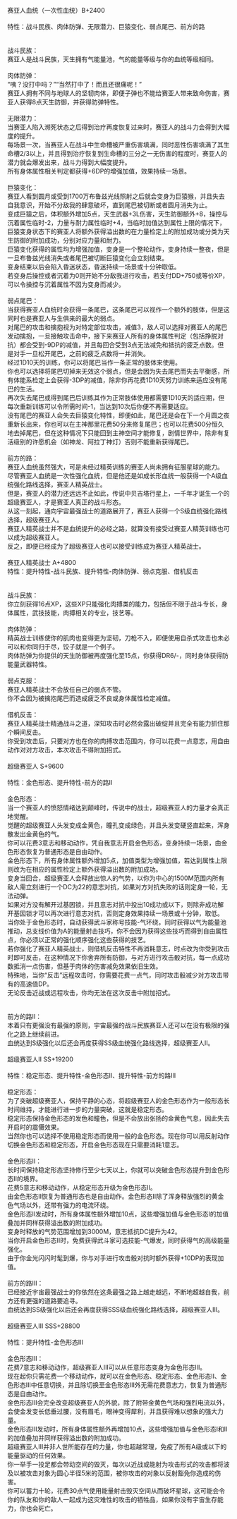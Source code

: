 <title>赛亚人血统</title>
<meta name="GENERATOR" content="WinCHM">
<meta http-equiv="Content-Type" content="text/html; charset=gb2312">
<br>赛亚人血统（一次性血统）B+2400
<br>
<br>特性：战斗民族、肉体防弹、无限潜力、巨猿变化、弱点尾巴、前方的路
<br>
<br>
<br>战斗民族：
<br>赛亚人是战斗民族，天生拥有气能量池，气的能量等级与你的血统等级相同。
<br>
<br>肉体防弹：
<br>“咦？没打中吗？”“当然打中了！而且还很痛呢！”
<br>赛亚人拥有不同与地球人的坚韧肉体，即便子弹也不能给赛亚人带来致命伤害，赛亚人获得8点天生防御，并获得防弹特性。
<br>
<br>无限潜力：
<br>当赛亚人陷入濒死状态之后得到治疗再度恢复过来时，赛亚人的战斗力会得到大幅度的提升。
<br>每场景一次，当赛亚人在战斗中生命槽被严重伤害填满，同时恶性伤害填满了其生命槽2/3以上，并且得到治疗恢复到生命槽的三分之一无伤害的程度时，赛亚人的潜力就会爆发出来，战斗力得到大幅度提升。
<br>所有身体属性相关判定都获得+6DP的增强加值，效果持续一场景。
<br>
<br>巨猿变化：
<br>赛亚人看到圆月或受到1700万布鲁兹光线照射之后就会变身为巨猿猴，并且失去自我意识，开始不分敌我的肆意破坏，直到尾巴被切断或者圆月消失为止。
<br>变成巨猿之后，体积额外增加5点，天生武器+3L伤害，天生防御额外+8，操控与沉着属性临时-2，力量与耐力属性临时+4，当临时加值达到属性上限的情况下，巨猿变身状态下的赛亚人将额外获得溢出数的在力量检定上的附加成功或分类为天生防御的附加成功，分别对应力量和耐力。
<br>巨猿变化获得的属性均为增强加值，变身是一个整轮动作，变身持续一整夜，但是一旦布鲁兹光线消失或者尾巴被切断巨猿变化会立刻结束。
<br>变身结束以后会陷入昏迷状态，昏迷持续一场景或十分钟取低。
<br>若变身后操控或者沉着为0则开始不分敌我进行攻击，若支付DD+750或等价XP，可以令操控与沉着属性不因为变身而减少。
<br>
<br>弱点尾巴：
<br>当获得赛亚人血统时会获得一条尾巴，这条尾巴可以视作一个额外的肢体，但是这同时也是赛亚人与生俱来的最大的弱点。
<br>对尾巴的攻击和擒抱视为对特定部位攻击，减值3，敌人可以选择对赛亚人的尾巴发动擒抱，一旦接触攻击命中，接下来赛亚人所有的身体属性判定（包括挣脱对抗）都会受到-9DP的减值，并且每回合受到3点无法减免和抵抗的疲乏点数。但是对手一旦松开尾巴，之前的疲乏点数将一并消失。
<br>经过1D10天的训练，你可以将尾巴当作一条正常的肢体来使用。
<br>你也可以选择将尾巴切掉来无效这个弱点，但是会因为失去尾巴而失去平衡感，所有体能系检定上会获得-3DP的减值，除非你再花费1D10天努力训练来适应没有尾巴的生活。
<br>再次失去尾巴或得到尾巴后训练其作为正常肢体使用都需要1D10天的适应期，但每次重新训练可以令所需时间-1，当达到10次后你便不再需要适应。
<br>没有尾巴的赛亚人会失去巨猿变化特性，即便如此，尾巴还是会在下一个月圆之夜重新长出来，你也可以在主神那里花费50分来修复尾巴；也可以花费500分恒久地去掉尾巴，但在这种情况下只能回到主神空间才能修复，剧情世界中，除非有复活级别的许愿机会（如神龙、阿拉丁神灯）否则不能重新获得尾巴。
<br>
<br>前方的路：
<br>赛亚人血统虽然强大，可是未经过精英训练的赛亚人尚未拥有征服星球的能力。
<br>尽管赛亚人血统是一次性强化血统，但是他还是如成长形血统一般获得一个A级血统强化路线选择，赛亚人精英战士。
<br>但是，赛亚人的潜力还远远不止如此，传说中贝吉塔行星上，一千年才诞生一个的超级赛亚人，才是赛亚人真正的战斗形态。
<br>从这一刻起，通向宇宙最强战士的道路展开了，赛亚人获得一个S级血统强化路线选择，超级赛亚人。
<br>赛亚人精英战士并不是血统提升的必经之路，就算没有接受过赛亚人精英训练也可以成为超级赛亚人。
<br>反之，即便已经成为了超级赛亚人也可以接受训练成为赛亚人精英战士。
<br>
<br>赛亚人精英战士 A+4800
<br>特性：提升特性-战斗民族、提升特性-肉体防弹、弱点克服、借机反击
<br>
<br>
<br>战斗民族：
<br>你立刻获得16点XP，这些XP只能强化肉搏类的能力，包括但不限于战斗专长，身体属性，武技技能，肉搏相关的专业，技艺等。
<br>
<br>肉体防弹：
<br>精英战士训练使你的肌肉也变得更为坚韧，刀枪不入，即便使用自杀式攻击也未必可以和你同归于尽，饺子就是一个例子。
<br>肉体防弹为你提供的天生防御被再度强化至15点，你获得DR6/-，同时身体获得防能量武器特性。
<br>
<br>弱点克服：
<br>赛亚人精英战士不会放任自己的弱点不管。
<br>你不会因为被擒抱尾巴而造成疲乏不良或身体属性检定减值。
<br>
<br>借机反击：
<br>赛亚人精英战士精通战斗之道，深知攻击时必然会露出破绽并且完全有能力抓住那个瞬间反击。
<br>你受到攻击后，只要对方也在你的肉搏攻击范围内，你可以花费一点意志，用自由动作对对方攻击，本次攻击不得附加招式。
<br>
<br>超级赛亚人 S+9600
<br>
<br>特性：金色形态、提升特性-前方的路II
<br>
<br>金色形态：
<br>当一个赛亚人的愤怒情绪达到颠峰时，传说中的战士，超级赛亚人的力量才会真正地觉醒。
<br>觉醒的超级赛亚人头发变成金黄色，瞳孔变成绿色，并且头发变硬竖直起来，浑身散发出金黄色的气。
<br>你可以花费3意志和移动动作，凭自我意志开启金色形态，变身持续一场景，由金色形态恢复为普通形态是自由动作。
<br>金色形态下，所有身体属性额外增加5点，加值类型为增强加值，若达到属性上限则改为在相应的属性检定上额外获得溢出数的附加成功。
<br>变身当回合，超级赛亚人会释放出惊人的气势，以你为中心的1500M范围内所有敌人需立刻进行一个DC为22的意志对抗，如果对方对抗失败的话则定身一轮，无法动弹。
<br>如果对方没有解开过基因锁，并且意志对抗中投出10成功或以下，则除非成功解开基因锁才可以再次进行意志对抗，否则定身效果持续一场景或十分钟，取低。
<br>当你处于金色形态时，自动获得武斗家称号技能-气环绕，同时获得以气为能量池推动，总支线价值为A的能量射击技巧，你不会因为获得这些技巧而得到自由属性点，你必须以正常的强化顺序强化这些获得的技艺。
<br>若你强化了赛亚人精英战士，则借机反击特性不再消耗意志，时点改为你受到攻击时即可反击，在这种情况下你舍弃所有防御，与对方进行攻击骰对抗，每一点成功数抵消一点伤害，但基于肉体的伤害减免效果依旧生效。
<br>特殊地，当你“反击”远程攻击时，你需要花费一点气，同时攻击骰减少对方攻击带有的高速值DP。
<br>无论反击近战或远程攻击，你均无法在这次反击中附加招式。
<br>
<br>
<br>前方的路II：
<br>本着只有更强没有最强的原则，宇宙最强的战斗民族赛亚人还可以在没有极限的强化之路上继续前进。
<br>血统达到S级强化以后还会再度获得SS级血统强化路线选择，超级赛亚人II。
<br>
<br>超级赛亚人II SS+19200
<br>
<br>特性：稳定形态、提升特性-金色形态II、提升特性-前方的路III
<br>
<br>稳定形态：
<br>为了突破超级赛亚人，保持平静的心态，将超级赛亚人的金色形态作为一般形态长时间维持，才能进行进一步的力量突破，这就是稳定形态。
<br>稳定形态保持金色形态的发色和瞳色，但是不会放出张扬的金黄色气息，因此失去开启时的震慑效果。
<br>当然你也可以选择不使用稳定形态而使用一般的金色形态。现在你可以用反射动作切换金色形态和稳定形态，开启金色形态现在只需要消耗1意志。
<br>
<br>金色形态II：
<br>长时间保持稳定形态坚持修行至少七天以上，你就可以突破金色形态提升到金色形态II的境界。
<br>花费5意志和移动动作，从稳定形态升级为金色形态II。
<br>由金色形态II恢复为普通形态也是自由动作。金色形态II除了浑身释放强烈的黄金色气场以外，还带有强力的电流环绕。
<br>金色形态II发动时，所有身体属性额外增加10点，这些增强加值与金色形态I的加值叠加并同样获得溢出数的附加成功。
<br>变身时释放的气势范围增加到3000M，意志抵抗DC提升为42。
<br>当你开启金色形态II时，免费获得武斗家可选技能-气爆发，同时获得气的高级能量强化。
<br>由于你金光闪闪时髦到爆，你与对手进行攻击骰对抗时额外获得+10DP的表现加值。
<br>
<br>前方的路III：
<br>已经接近宇宙最强战士的你依然在这条最强之路上越走越远，不断地超越自我，前方还有更强的道路要追寻。
<br>血统达到SS级强化以后还会再度获得SSS级血统强化路线选择，超级赛亚人III。
<br>
<br>超级赛亚人III SSS+28800
<br>
<br>特性：提升特性-金色形态III
<br>
<br>金色形态III：
<br>花费7意志和移动动作，超级赛亚人III可以从任意形态变身为金色形态III。
<br>现在起你只需花费一个移动动作，就可以在金色形态、稳定形态、金色形态II、金色形态III中任意切换，并且除切换至金色形态III外无需花费意志力，恢复为普通形态是自由动作。
<br>金色形态III会完全改变超级赛亚人的外貌，除了附带金黄色气场和强烈电流以外，会使金发变长低垂过腰，没有眉毛，眼神变得犀利，并且获得难以想象的强大力量。
<br>金色形态III发动时，所有身体属性额外再增加10点，这些增强加值与金色形态I和II的加值叠加并同样获得溢出数的附加成功。
<br>超级赛亚人III并非人世所能存在的力量，你也超越常理，免疫了所有A级或以下的能量驱动的任何效果。
<br>你一举手一投足都会带动空间的毁灭，每次以近战或能射为攻击形式的攻击都将波及以被攻击对象为圆心半径5米的范围，被你攻击的对象以反射豁免你造成的伤害。
<br>你可以蓄力十轮，花费30点气使用能量射击毁灭空间从而破坏星球，这可能会令你的队友和你的敌人一起成为这灾难性的攻击的牺牲品，如果你没有宇宙生存能力，你也会死亡。